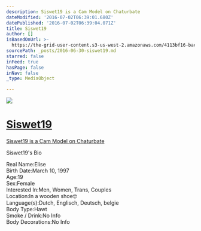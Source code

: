 ```yaml
---
description: Siswet19 is a Cam Model on Chaturbate
dateModified: '2016-07-02T06:39:01.680Z'
datePublished: '2016-07-02T06:39:04.071Z'
title: Siswet19
author: []
isBasedOnUrl: >-
  https://the-grid-user-content.s3-us-west-2.amazonaws.com/4113bf16-bac1-488d-86f4-2a2095a05ed4.jpg
sourcePath: _posts/2016-06-30-siswet19.md
starred: false
inFeed: true
hasPage: false
inNav: false
_type: MediaObject

---
```

![](https://the-grid-user-content.s3-us-west-2.amazonaws.com/f6fd1cac-f4d6-4057-9656-449e8563bd62.jpg)

# [Siswet19][0]

[Siswet19 is a Cam Model on Chaturbate][1]

Siswet19's Bio

Real Name:Elise  
Birth Date:March 10, 1997  
Age:19  
Sex:Female  
Interested In:Men, Women, Trans, Couples  
Location:In a wooden shoe🤓  
Language(s):Dutch, Englisch, Deutsch, belgie  
Body Type:Hawt  
Smoke / Drink:No Info  
Body Decorations:No Info

[0]: https://profiles.chaturbate.plus/siswet19/ "Siswet19 Chaturbate Plus Profile"
[1]: https://profiles.chaturbate.plus/siswet19/